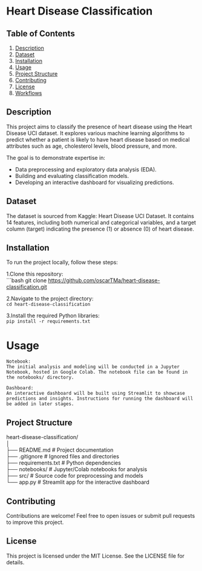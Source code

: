 # Heart Disease Classification
## Table of Contents
1. [Description](#description)
2. [Dataset](#dataset)
3. [Installation](#installation)
4. [Usage](#usage)
5. [Project Structure](#project-structure)
6. [Contributing](#contributing)
7. [License](#license)
8. [Workflows](#workflows)
   
## Description                                                      
This project aims to classify the presence of heart disease using the Heart Disease UCI dataset. It explores various machine learning algorithms to predict whether a patient is likely to have heart disease based on medical attributes such as age, cholesterol levels, blood pressure, and more.

The goal is to demonstrate expertise in:

- Data preprocessing and exploratory data analysis (EDA).
- Building and evaluating classification models.
- Developing an interactive dashboard for visualizing predictions.

## Dataset

The dataset is sourced from Kaggle: Heart Disease UCI Dataset.
It contains 14 features, including both numerical and categorical variables, and a target column (target) indicating the presence (1) or absence (0) of heart disease.

## Installation
To run the project locally, follow these steps:

1.Clone this repository:                               
       ```bash
       git clone https://github.com/oscarTMa/heart-disease-classification.git

2.Navigate to the project directory:                                    
      `cd heart-disease-classification`

3.Install the required Python libraries:                          
      `pip install -r requirements.txt`

# Usage
    Notebook:                                    
    The initial analysis and modeling will be conducted in a Jupyter Notebook, hosted in Google Colab. The notebook file can be found in the notebooks/ directory.

    Dashboard:
    An interactive dashboard will be built using Streamlit to showcase predictions and insights. Instructions for running the dashboard will be added in later stages.

## Project Structure

heart-disease-classification/                                         
│                                      
├── README.md               # Project documentation                                            
├── .gitignore              # Ignored files and directories                                           
├── requirements.txt        # Python dependencies                                                
├── notebooks/              # Jupyter/Colab notebooks for analysis                               
├── src/                    # Source code for preprocessing and models                            
└── app.py                  # Streamlit app for the interactive dashboard                       

## Contributing                   

Contributions are welcome! Feel free to open issues or submit pull requests to improve this project.

## License                                                           

This project is licensed under the MIT License. See the LICENSE file for details.


